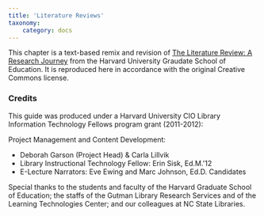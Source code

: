 ```yaml
---
title: 'Literature Reviews'
taxonomy:
    category: docs
---
```



This chapter is a text-based remix and revision of [The Literature Review: A Research Journey](https://guides.library.harvard.edu/literaturereview) from the Harvard University Graudate School of Education. It is reproduced here in accordance with the original Creative Commons license.

### Credits

This guide was produced under a Harvard University CIO Library Information Technology Fellows program grant (2011-2012):

Project Management and Content Development:
- Deborah Garson (Project Head) & Carla Lillvik
- Library Instructional Technology Fellow: Erin Sisk, Ed.M.'12
- E-Lecture Narrators: Eve Ewing and Marc Johnson, Ed.D. Candidates

Special thanks to the students and faculty of the Harvard Graduate School of Education; the staffs of the Gutman Library Research Services and of the Learning Technologies Center; and our colleagues at NC State Libraries.
